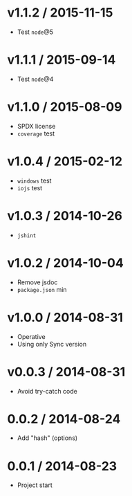 v1.1.2 / 2015-11-15
==================

  * Test `node`@5

v1.1.1 / 2015-09-14
==================

  * Test `node`@4

v1.1.0 / 2015-08-09
==================

  * SPDX license
  * `coverage` test

v1.0.4 / 2015-02-12
==================

  * `windows` test
  * `iojs` test

v1.0.3 / 2014-10-26
==================

  * `jshint`

v1.0.2 / 2014-10-04
==================

  * Remove jsdoc
  * `package.json` min

v1.0.0 / 2014-08-31
==================

  * Operative
  * Using only Sync version

v0.0.3 / 2014-08-31
==================

  * Avoid try-catch code

0.0.2 / 2014-08-24
==================

  * Add "hash" (options)

0.0.1 / 2014-08-23
==================

  * Project start
